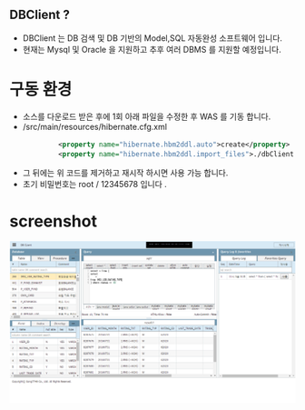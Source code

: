 DBClient ? 
----
* DBClient 는 DB 검색 및 DB 기반의 Model,SQL 자동완성 소프트웨어 입니다.
* 현재는 Mysql 및 Oracle 을 지원하고 추후 여러 DBMS 를 지원할 예정입니다.

# 구동 환경 
* 소스를 다운로드 받은 후에 1회 아래 파일을 수정한 후 WAS 를 기동 합니다.
* /src/main/resources/hibernate.cfg.xml
```xml
			<property name="hibernate.hbm2ddl.auto">create</property>
			<property name="hibernate.hbm2ddl.import_files">./dbClient.sql</property>
```
* 그 뒤에는 위 코드를 제거하고 재시작 하시면 사용 가능 합니다. 
* 초기 비밀번호는 root / 12345678 입니다 .

# screenshot
![Alt text](/dbclient_example.png "dbClient Screenshot")